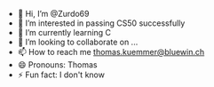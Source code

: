 - 👋 Hi, I’m @Zurdo69
- 👀 I’m interested in passing CS50 successfully
- 🌱 I’m currently learning C
- 💞️ I’m looking to collaborate on ...
- 📫 How to reach me thomas.kuemmer@bluewin.ch
- 😄 Pronouns: Thomas
- ⚡ Fun fact: I don't know

<!---
Zurdo69/Zurdo69 is a ✨ special ✨ repository because its `README.md` (this file) appears on your GitHub profile.
You can click the Preview link to take a look at your changes.
--->

